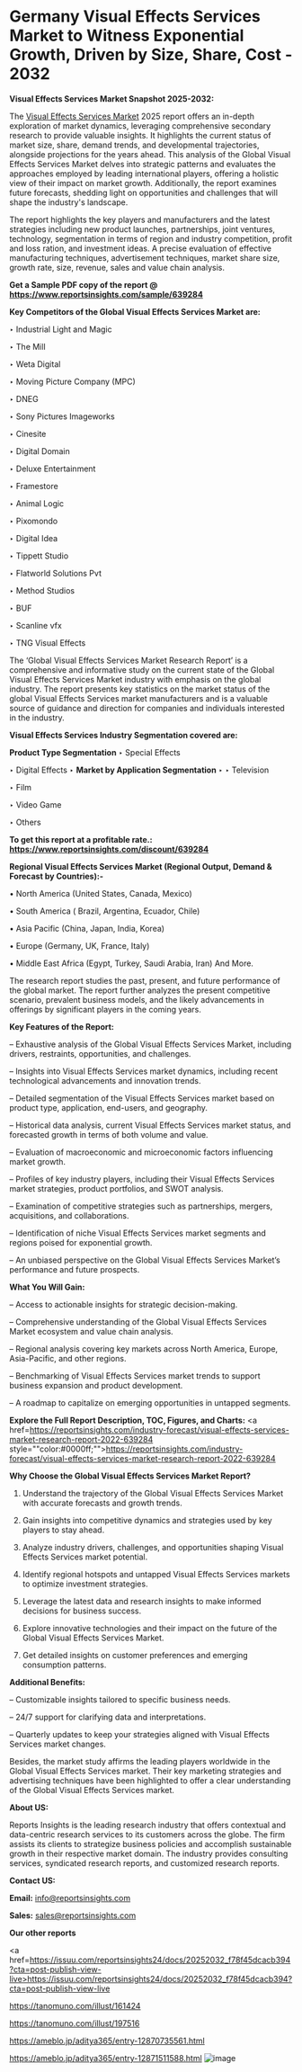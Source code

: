 # Germany Visual Effects Services Market to Witness Exponential Growth, Driven by Size, Share, Cost - 2032

<strong>Visual Effects Services Market Snapshot 2025-2032:</strong>

The <a href=https://www.reportsinsights.com/sample/639284>Visual Effects Services Market</a> 2025 report offers an in-depth exploration of market dynamics, leveraging comprehensive secondary research to provide valuable insights. It highlights the current status of market size, share, demand trends, and developmental trajectories, alongside projections for the years ahead. This analysis of the Global Visual Effects Services Market delves into strategic patterns and evaluates the approaches employed by leading international players, offering a holistic view of their impact on market growth. Additionally, the report examines future forecasts, shedding light on opportunities and challenges that will shape the industry's landscape.

The report highlights the key players and manufacturers and the latest strategies including new product launches, partnerships, joint ventures, technology, segmentation in terms of region and industry competition, profit and loss ration, and investment ideas. A precise evaluation of effective manufacturing techniques, advertisement techniques, market share size, growth rate, size, revenue, sales and value chain analysis.

<strong>Get a Sample PDF copy of the report @ <a href=https://www.reportsinsights.com/sample/639284 style=color:#0000ff;>https://www.reportsinsights.com/sample/639284</a></strong>

<strong>Key Competitors of the Global Visual Effects Services Market are:</strong>

‣ Industrial Light and Magic

‣ The Mill

‣ Weta Digital

‣ Moving Picture Company (MPC)

‣ DNEG

‣ Sony Pictures Imageworks

‣ Cinesite

‣ Digital Domain

‣ Deluxe Entertainment

‣ Framestore

‣ Animal Logic

‣ Pixomondo

‣ Digital Idea

‣ Tippett Studio

‣ Flatworld Solutions Pvt

‣ Method Studios

‣ BUF

‣ Scanline vfx

‣ TNG Visual Effects

The ‘Global Visual Effects Services Market Research Report’ is a comprehensive and informative study on the current state of the Global Visual Effects Services Market industry with emphasis on the global industry. The report presents key statistics on the market status of the global Visual Effects Services market manufacturers and is a valuable source of guidance and direction for companies and individuals interested in the industry.

<strong>Visual Effects Services Industry Segmentation covered are:</strong>

<strong>Product Type Segmentation</strong>
‣
Special Effects

‣ Digital Effects
‣ 
<strong>Market by Application Segmentation</strong>
‣
‣  Television

‣ Film

‣ Video Game

‣ Others

<strong>To get this report at a profitable rate.: <a href=https://www.reportsinsights.com/discount/639284 style=color:#0000ff;>https://www.reportsinsights.com/discount/639284</a></strong>

<strong>Regional Visual Effects Services Market (Regional Output, Demand &amp; Forecast by Countries):-</strong>

• North America (United States, Canada, Mexico)

• South America ( Brazil, Argentina, Ecuador, Chile)

• Asia Pacific (China, Japan, India, Korea)

• Europe (Germany, UK, France, Italy)

• Middle East Africa (Egypt, Turkey, Saudi Arabia, Iran) And More.

The research report studies the past, present, and future performance of the global market. The report further analyzes the present competitive scenario, prevalent business models, and the likely advancements in offerings by significant players in the coming years.

<strong>Key Features of the Report:</strong>

– Exhaustive analysis of the Global Visual Effects Services Market, including drivers, restraints, opportunities, and challenges.

– Insights into Visual Effects Services market dynamics, including recent technological advancements and innovation trends.

– Detailed segmentation of the Visual Effects Services market based on product type, application, end-users, and geography.

– Historical data analysis, current Visual Effects Services market status, and forecasted growth in terms of both volume and value.

– Evaluation of macroeconomic and microeconomic factors influencing market growth.

– Profiles of key industry players, including their Visual Effects Services market strategies, product portfolios, and SWOT analysis.

– Examination of competitive strategies such as partnerships, mergers, acquisitions, and collaborations.

– Identification of niche Visual Effects Services market segments and regions poised for exponential growth.

– An unbiased perspective on the Global Visual Effects Services Market’s performance and future prospects.

<strong>What You Will Gain:</strong>

– Access to actionable insights for strategic decision-making.

– Comprehensive understanding of the Global Visual Effects Services Market ecosystem and value chain analysis.

– Regional analysis covering key markets across North America, Europe, Asia-Pacific, and other regions.

– Benchmarking of Visual Effects Services market trends to support business expansion and product development.

– A roadmap to capitalize on emerging opportunities in untapped segments.

<strong>Explore the Full Report Description, TOC, Figures, and Charts:</strong>
<a href=https://reportsinsights.com/industry-forecast/visual-effects-services-market-research-report-2022-639284 style=""color:#0000ff;"">https://reportsinsights.com/industry-forecast/visual-effects-services-market-research-report-2022-639284</a>

<strong>Why Choose the Global Visual Effects Services Market Report?</strong>

1. Understand the trajectory of the Global Visual Effects Services Market with accurate forecasts and growth trends.

2. Gain insights into competitive dynamics and strategies used by key players to stay ahead.

3. Analyze industry drivers, challenges, and opportunities shaping Visual Effects Services market potential.

4. Identify regional hotspots and untapped Visual Effects Services markets to optimize investment strategies.

5. Leverage the latest data and research insights to make informed decisions for business success.

6. Explore innovative technologies and their impact on the future of the Global Visual Effects Services Market.

7. Get detailed insights on customer preferences and emerging consumption patterns.

<strong>Additional Benefits:</strong>

– Customizable insights tailored to specific business needs.

– 24/7 support for clarifying data and interpretations.

– Quarterly updates to keep your strategies aligned with Visual Effects Services market changes.

Besides, the market study affirms the leading players worldwide in the Global Visual Effects Services market. Their key marketing strategies and advertising techniques have been highlighted to offer a clear understanding of the Global Visual Effects Services market.

<strong><strong>About US</strong>:</strong>

Reports Insights is the leading research industry that offers contextual and data-centric research services to its customers across the globe. The firm assists its clients to strategize business policies and accomplish sustainable growth in their respective market domain. The industry provides consulting services, syndicated research reports, and customized research reports.

<strong>Contact US:</strong>

<p class=><b>Email:</b> <a href=mailto:info@reportsinsights.com>info@reportsinsights.com</a></p>
<p class=><b>Sales:</b> <a href=mailto:sales@reportsinsights.com>sales@reportsinsights.com</a></p>

<strong>Our other reports</strong>

<a href=https://issuu.com/reportsinsights24/docs/20252032_f78f45dcacb394?cta=post-publish-view-live>https://issuu.com/reportsinsights24/docs/20252032_f78f45dcacb394?cta=post-publish-view-live</a>

<a href=https://tanomuno.com/illust/161424>https://tanomuno.com/illust/161424</a>

<a href=https://tanomuno.com/illust/197516>https://tanomuno.com/illust/197516</a>

<a href=https://ameblo.jp/aditya365/entry-12870735561.html>https://ameblo.jp/aditya365/entry-12870735561.html</a>

<a href=https://ameblo.jp/aditya365/entry-12871511588.html>https://ameblo.jp/aditya365/entry-12871511588.html</a>
![image](https://github.com/user-attachments/assets/97312f0d-7416-4cca-9b5d-689a36ed5b0b)
